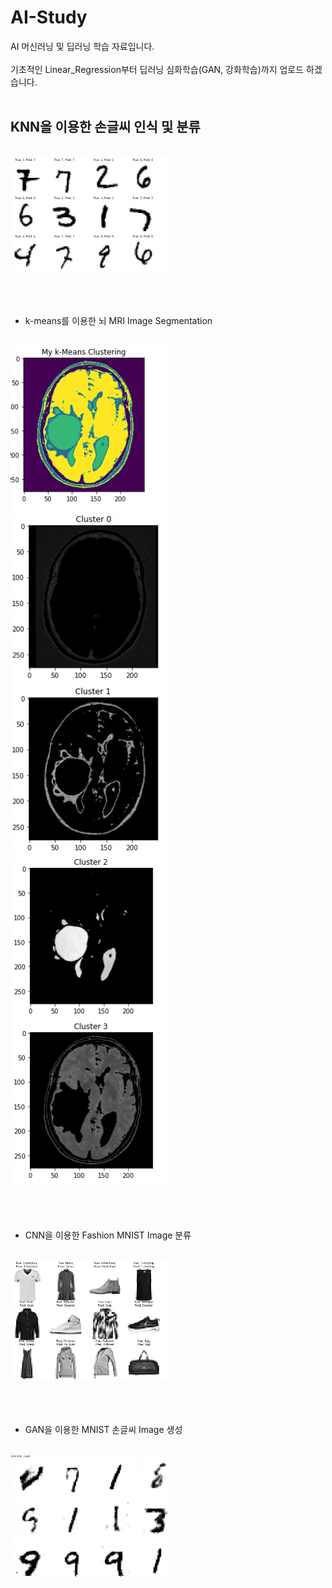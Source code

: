 # AI-Study
AI 머신러닝 및 딥러닝 학습 자료입니다.
<br><br>
기초적인 Linear_Regression부터 딥러닝 심화학습(GAN, 강화학습)까지 업로드 하겠습니다.
<br><br>


KNN을 이용한 손글씨 인식 및 분류
-------------
<br>
<img src="./images/HW2.png" width="50%" height="50%"/>
<br><br><br><br>

* k-means를 이용한 뇌 MRI Image Segmentation
<br>
<img src="./images/HW3-1.png" width="50%" height="50%"/>
<img src="./images/HW3-2.png" width="50%" height="50%"/>
<img src="./images/HW3-3.png" width="50%" height="50%"/>
<br><br><br><br>

* CNN을 이용한 Fashion MNIST Image 분류
<br>
<img src="./images/HW4.png" width="50%" height="50%"/>
<br><br><br><br>

* GAN을 이용한 MNIST 손글씨 Image 생성
<br>
<img src="./images/GAN.png" width="50%" height="50%"/>
<br><br><br><br>
  
